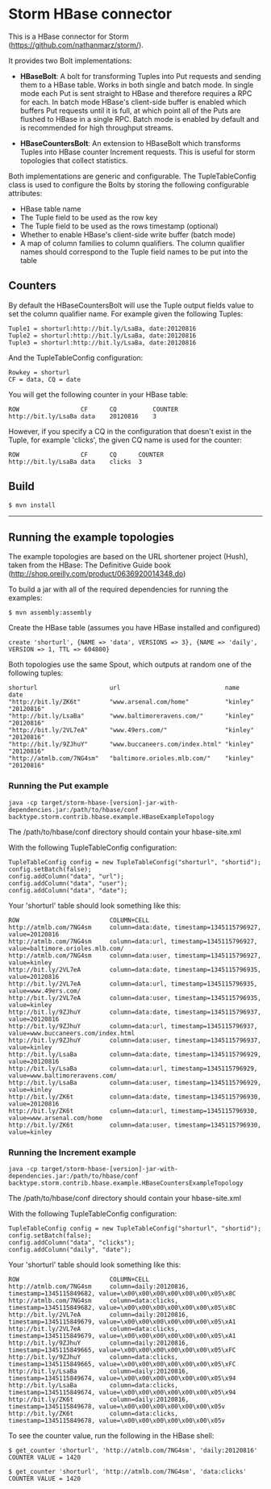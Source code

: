 Storm HBase connector
=============

This is a HBase connector for Storm (https://github.com/nathanmarz/storm/). 

It provides two Bolt implementations:

* <b>HBaseBolt</b>: A bolt for transforming Tuples into Put requests and sending them to a HBase table. Works in both single and batch mode. In single mode each Put is sent straight to HBase and therefore requires a RPC for each. In batch mode HBase's client-side buffer is enabled which buffers Put requests until it is full, at which point all of the Puts are flushed to HBase in a single RPC. Batch mode is enabled by default and is recommended for high throughput streams.

* <b>HBaseCountersBolt</b>: An extension to HBaseBolt which transforms Tuples into HBase counter Increment requests. This is useful for storm topologies that collect statistics.

Both implementations are generic and configurable. The TupleTableConfig class is used to configure the Bolts by storing the following configurable attributes:

* HBase table name
* The Tuple field to be used as the row key
* The Tuple field to be used as the rows timestamp (optional)
* Whether to enable HBase's client-side write buffer (batch mode)
* A map of column families to column qualifiers. The column qualifier names should correspond to the Tuple field names to be put into the table

Counters
-------------

By default the HBaseCountersBolt will use the Tuple output fields value to set the column qualifier name. For example given the following Tuples:

	Tuple1 = shorturl:http://bit.ly/LsaBa, date:20120816
	Tuple2 = shorturl:http://bit.ly/LsaBa, date:20120816
	Tuple3 = shorturl:http://bit.ly/LsaBa, date:20120816

And the TupleTableConfig configuration:

	Rowkey = shorturl
	CF = data, CQ = date

You will get the following counter in your HBase table:

	ROW					CF		CQ			COUNTER
	http://bit.ly/LsaBa	data	20120816	3

However, if you specify a CQ in the configuration that doesn't exist in the Tuple, for example 'clicks', the given CQ name is used for the counter:

	ROW					CF		CQ		COUNTER
	http://bit.ly/LsaBa	data	clicks	3

Build
-------------

	$ mvn install

---------------------------------------

Running the example topologies
-------------

The example topologies are based on the URL shortener project (Hush), taken from the HBase: The Definitive Guide book (http://shop.oreilly.com/product/0636920014348.do)

To build a jar with all of the required dependencies for running the examples:
	
	$ mvn assembly:assembly


Create the HBase table (assumes you have HBase installed and configured)

	create 'shorturl', {NAME => 'data', VERSIONS => 3}, {NAME => 'daily', VERSION => 1, TTL => 604800}

Both topologies use the same Spout, which outputs at random one of the following tuples:
	
	shorturl					url								name		date
	"http://bit.ly/ZK6t"		"www.arsenal.com/home"			"kinley"	"20120816"
	"http://bit.ly/LsaBa"		"www.baltimoreravens.com/"		"kinley"	"20120816"
	"http://bit.ly/2VL7eA"		"www.49ers.com/"				"kinley"	"20120816"
	"http://bit.ly/9ZJhuY"		"www.buccaneers.com/index.html"	"kinley"	"20120816"
	"http://atmlb.com/7NG4sm"	"baltimore.orioles.mlb.com/"	"kinley"	"20120816"

### Running the Put example

	java -cp target/storm-hbase-[version]-jar-with-dependencies.jar:/path/to/hbase/conf backtype.storm.contrib.hbase.example.HBaseExampleTopology

The /path/to/hbase/conf directory should contain your hbase-site.xml

With the following TupleTableConfig configuration:

	TupleTableConfig config = new TupleTableConfig("shorturl", "shortid");
	config.setBatch(false);
	config.addColumn("data", "url");
	config.addColumn("data", "user");
	config.addColumn("data", "date");

Your 'shorturl' table should look something like this:

	ROW							COLUMN+CELL                                                                                                                                                                                          
 	http://atmlb.com/7NG4sm		column=data:date, timestamp=1345115796927, value=20120816                                                                                              
	http://atmlb.com/7NG4sm		column=data:url, timestamp=1345115796927, value=baltimore.orioles.mlb.com/                                                                             
	http://atmlb.com/7NG4sm		column=data:user, timestamp=1345115796927, value=kinley                                                                                                                                                        
	http://bit.ly/2VL7eA		column=data:date, timestamp=1345115796935, value=20120816                                                                                              
	http://bit.ly/2VL7eA		column=data:url, timestamp=1345115796935, value=www.49ers.com/                                                                                         
	http://bit.ly/2VL7eA		column=data:user, timestamp=1345115796935, value=kinley                                                                                                
	http://bit.ly/9ZJhuY		column=data:date, timestamp=1345115796937, value=20120816                                                                                              
	http://bit.ly/9ZJhuY		column=data:url, timestamp=1345115796937, value=www.buccaneers.com/index.html                                                                          
	http://bit.ly/9ZJhuY		column=data:user, timestamp=1345115796937, value=kinley                                                                                                
	http://bit.ly/LsaBa			column=data:date, timestamp=1345115796929, value=20120816                                                                                              
	http://bit.ly/LsaBa			column=data:url, timestamp=1345115796929, value=www.baltimoreravens.com/                                                                               
	http://bit.ly/LsaBa			column=data:user, timestamp=1345115796929, value=kinley                                                                                                
	http://bit.ly/ZK6t			column=data:date, timestamp=1345115796930, value=20120816                                                                                              
	http://bit.ly/ZK6t			column=data:url, timestamp=1345115796930, value=www.arsenal.com/home                                                                                   
	http://bit.ly/ZK6t			column=data:user, timestamp=1345115796930, value=kinley

### Running the Increment example

	java -cp target/storm-hbase-[version]-jar-with-dependencies.jar:/path/to/hbase/conf backtype.storm.contrib.hbase.example.HBaseCountersExampleTopology

The /path/to/hbase/conf directory should contain your hbase-site.xml

With the following TupleTableConfig configuration:

	TupleTableConfig config = new TupleTableConfig("shorturl", "shortid");
	config.setBatch(false);
	config.addColumn("data", "clicks");
	config.addColumn("daily", "date");

Your 'shorturl' table should look something like this:

	ROW							COLUMN+CELL
	http://atmlb.com/7NG4sm		column=daily:20120816, timestamp=1345115849682, value=\x00\x00\x00\x00\x00\x00\x05\x8C                                                                 
	http://atmlb.com/7NG4sm		column=data:clicks, timestamp=1345115849682, value=\x00\x00\x00\x00\x00\x00\x05\x8C   
	http://bit.ly/2VL7eA		column=daily:20120816, timestamp=1345115849679, value=\x00\x00\x00\x00\x00\x00\x05\xA1                                                                 
 	http://bit.ly/2VL7eA		column=data:clicks, timestamp=1345115849679, value=\x00\x00\x00\x00\x00\x00\x05\xA1  
	http://bit.ly/9ZJhuY		column=daily:20120816, timestamp=1345115849665, value=\x00\x00\x00\x00\x00\x00\x05\xFC                                                                 
	http://bit.ly/9ZJhuY		column=data:clicks, timestamp=1345115849665, value=\x00\x00\x00\x00\x00\x00\x05\xFC  
	http://bit.ly/LsaBa			column=daily:20120816, timestamp=1345115849674, value=\x00\x00\x00\x00\x00\x00\x05\x94                                                                 
	http://bit.ly/LsaBa			column=data:clicks, timestamp=1345115849674, value=\x00\x00\x00\x00\x00\x00\x05\x94
	http://bit.ly/ZK6t			column=daily:20120816, timestamp=1345115849678, value=\x00\x00\x00\x00\x00\x00\x05v                                                                    
	http://bit.ly/ZK6t			column=data:clicks, timestamp=1345115849678, value=\x00\x00\x00\x00\x00\x00\x05v

To see the counter value, run the following in the HBase shell:

	$ get_counter 'shorturl', 'http://atmlb.com/7NG4sm', 'daily:20120816'
	COUNTER VALUE = 1420

	$ get_counter 'shorturl', 'http://atmlb.com/7NG4sm', 'data:clicks'
	COUNTER VALUE = 1420